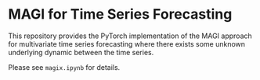 # MAGI for Time Series Forecasting

This repository provides the PyTorch implementation of the MAGI approach for multivariate time series forecasting where there exists some unknown underlying dynamic between the time series. 

Please see ```magix.ipynb``` for details.